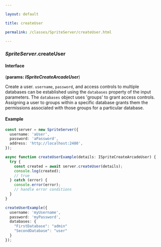 ```yaml
---

layout: default

title: createUser

permalink: /classes/SpriteServer/createUser.html

---
```


### _SpriteServer_.createUser

#### Interface

(**params: *ISpriteCreateArcadeUser***)

Create a user. `username`, `password`, and access controls to multiple databases
can be established using the `databases` property of the input parameters.
The `databases` object uses 'groups' to grant access controls. Assigning
a user to groups within a specific database grants them the permissions associated
with those groups for a particular database.

#### Example

```ts
const server = new SpriteServer({
  username: 'aUser',
  password: 'aPassword',
  address: 'http://localhost:2480',
});

async function createUserExample(details: ISpriteCreateArcadeUser) {
  try {
    const created = await server.createUser(details);
    console.log(created);
    // true
  } catch (error) {
    console.error(error);
    // handle error conditions
  }
}

createUserExample({
  username: 'myUsername',
  password: 'myPassword',
  databases: {
    "FirstDatabase": "admin"
    "SecondDatabase": "user"
  }
});
```

